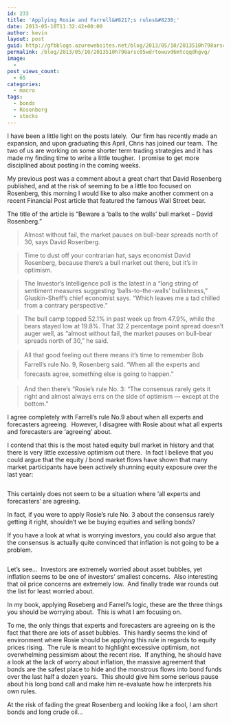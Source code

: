 ```yaml
---
id: 233
title: 'Applying Rosie and Farrell&#8217;s rules&#8230;'
date: 2013-05-10T11:32:42+00:00
author: kevin
layout: post
guid: http://gfbblogs.azurewebsites.net/blog/2013/05/10/2013510h798arsc05wdrtowuvd6mtcqqdhgvg/
permalink: /blog/2013/05/10/2013510h798arsc05wdrtowuvd6mtcqqdhgvg/
image:
  - 
post_views_count:
  - 65
categories:
  - macro
tags:
  - bonds
  - Rosenberg
  - stocks
---
```

I have been a little light on the posts lately.  Our firm has recently made an expansion, and upon graduating this April, Chris has joined our team.  The two of us are working on some shorter term trading strategies and it has made my finding time to write a little tougher.  I promise to get more disciplined about posting in the coming weeks.

My previous post was a comment about a great chart that David Rosenberg published, and at the risk of seeming to be a little too focused on Rosenberg, this morning I would like to also make another comment on a recent Financial Post article that featured the famous Wall Street bear.

The title of the article is &#8220;Beware a &#8216;balls to the walls&#8217; bull market &#8211; David Rosenberg.&#8221;

> Almost without fail, the market pauses on bull-bear spreads north of 30, says David Rosenberg.

> Time to dust off your contrarian hat, says economist David Rosenberg, because there’s a bull market out there, but it’s in optimism.

> The Investor’s Intelligence poll is the latest in a “long string of sentiment measures suggesting ‘balls-to-the-walls’ bullishness,” Gluskin-Sheff’s chief economist says. “Which leaves me a tad chilled from a contrary perspective.”

> The bull camp topped 52.1% in past week up from 47.9%, while the bears stayed low at 19.8%. That 32.2 percentage point spread doesn’t auger well, as “almost without fail, the market pauses on bull-bear spreads north of 30,” he said.

> <span style="line-height: 1.6em">All that good feeling out there means it’s time to remember Bob Farrell’s rule No. 9, Rosenberg said. “When all the experts and forecasts agree, something else is going to happen.”</span>

> And then there’s “Rosie’s rule No. 3: “The consensus rarely gets it right and almost always errs on the side of optimism — except at the bottom.”

I agree completely with Farrell&#8217;s rule No.9 about when all experts and forecasters agreeing.  However, I disagree with Rosie about what all experts and forecasters are &#8216;agreeing&#8217; about.

I contend that this is the most hated equity bull market in history and that there is very little excessive optimism out there.  In fact I believe that you could argue that the equity / bond market flows have shown that many market participants have been actively shunning equity exposure over the last year:

<img class="aligncenter" alt="" src="http://static.squarespace.com/static/500f3df9e4b006cb9ec150a3/50c60ecbe4b026203261b4d3/518cdd87e4b07b325ef7177e/1368186248858/screen%20shot%202013-01-11%20at%2010.20.43%20am.png.43%20am.png?format=original" />

This certainly does not seem to be a situation where &#8216;all experts and forecasters&#8217; are agreeing.

In fact, if you were to apply Rosie&#8217;s rule No. 3 about the consensus rarely getting it right, shouldn&#8217;t we be buying equities and selling bonds?

If you have a look at what is worrying investors, you could also argue that the consensus is actually quite convinced that inflation is not going to be a problem.

<img class="aligncenter" alt="" src="http://themacrotourist.com/blogs/3a8e677be7b63b73e41d794cd2414a1d.jpeg" />

Let&#8217;s see&#8230;  Investors are extremely worried about asset bubbles, yet inflation seems to be one of investors&#8217; smallest concerns.  Also interesting that oil price concerns are extremely low.  And finally trade war rounds out the list for least worried about.

In my book, applying Roseberg and Farrell&#8217;s logic, these are the three things you should be worrying about.  This is what I am focusing on.

To me, the only things that experts and forecasters are agreeing on is the fact that there are lots of asset bubbles.  This hardly seems the kind of environment where Rosie should be applying this rule in regards to equity prices rising.  The rule is meant to highlight excessive optimism, not overwhelming pessimism about the recent rise.  If anything, he should have a look at the lack of worry about inflation, the massive agreement that bonds are the safest place to hide and the monstrous flows into bond funds over the last half a dozen years.  This should give him some serious pause about his long bond call and make him re-evaluate how he interprets his own rules.

At the risk of fading the great Rosenberg and looking like a fool, I am short bonds and long crude oil&#8230;
